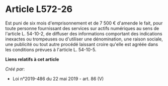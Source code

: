 # Article L572-26

Est puni de six mois d'emprisonnement et de 7 500 € d'amende le fait, pour toute personne fournissant des services sur actifs
numériques au sens de l'article L. 54-10-2, de diffuser des informations comportant des indications inexactes ou trompeuses
ou d'utiliser une dénomination, une raison sociale, une publicité ou tout autre procédé laissant croire qu'elle est agréée
dans les conditions prévues à l'article L. 54-10-5.

**Liens relatifs à cet article**

_Créé par_:

  - Loi n°2019-486 du 22 mai 2019 - art. 86 (V)
